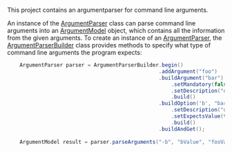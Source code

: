 This project contains an argumentparser for command line arguments.

An instance of the [ArgumentParser](src/main/java/de/dk/opt/ArgumentParser.java) class can parse command line arguments
into an [ArgumentModel](src/main/java/de/dk/opt/ArgumentModel.java) object, which contains all the information from the given arguments.
To create an instance of an [ArgumentParser](src/main/java/de/dk/opt/ArgumentParser.java), the
[ArgumentParserBuilder](src/main/java/de/dk/opt/ArgumentParserBuilder.java) class provides
methods to specify what type of command line arguments the program expects:
```java 
    ArgumentParser parser = ArgumentParserBuilder.begin()
                                                 .addArgument("foo")
                                                 .buildArgument("bar")
                                                     .setMandatory(false)
                                                     .setDescription("description of bar")
                                                     .build()
                                                 .buildOption('b', "bar")
                                                     .setDescription("description of option bar")
                                                     .setExpectsValue(true)
                                                     .build()
                                                 .buildAndGet();
    
    ArgumentModel result = parser.parseArguments("-b", "bValue", "fooValue");
```